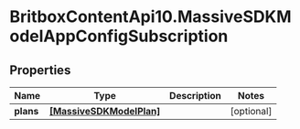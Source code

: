 # BritboxContentApi10.MassiveSDKModelAppConfigSubscription

## Properties
Name | Type | Description | Notes
------------ | ------------- | ------------- | -------------
**plans** | [**[MassiveSDKModelPlan]**](MassiveSDKModelPlan.md) |  | [optional] 


